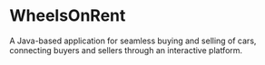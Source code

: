 # WheelsOnRent
A Java-based application for seamless buying and selling of cars, connecting buyers and sellers through an interactive platform.
